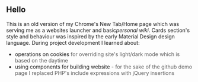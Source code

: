 <h2>Hello</h2>
<p>
    This is an old version of my Chrome's New Tab/Home page which was serving me as a websites </i>launcher</i> and basic<i>personal wiki</i>. Cards section's style and behaviour was inspired by the early Material Design design language. During project development I learned about:
    <ul>
        <li>operations on cookies<span> for overriding site's light/dark mode which is based on the daytime</span></li>
        <li>using components for building website<span> - for the sake of the github demo page I replaced PHP's <codeblock>include</codeblock> expressions with jQuery insertions</li>
    </ul>
    <br />

</p> 
<style>
    span { opacity: .7 }
</style>